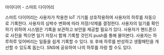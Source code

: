 아이디어 - 스마트 다이어리

스마트 다이어리는 사용자가 착용한 IoT 기기를 상호작용하여 사용자의 하루를 자동으로 기록한다. 사용자의 심박수 변화에 따라 저장/삭제를 결정한다.
사용자의 일기를 확인하기 위하여 시스템은 기록을 보관하고 보안을 제공할 필요가 있다. 사용자가 핸드폰으로 사진을 찍으면 일기 저장시 함께 기록할 것인지 push를 통해 물어본다. 사용자는 하루하루 잊어버리는 일들을 쉽게 기록할 수 있다. 또 후에 하루를 반성하고 생활패턴을 개선할 수 있도록 돕는다. SNS에 공유하여 나의 하루를 자랑 할 수도 있다.

